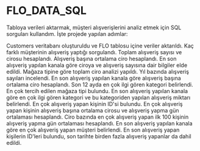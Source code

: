 # FLO_DATA_SQL
Tabloya verileri aktarmak, müşteri alışverişlerini analiz etmek için SQL sorguları kullandım. İşte projede yapılan adımlar:

Customers veritabanı oluşturuldu ve FLO tablosu içine veriler aktarıldı.
Kaç farklı müşterinin alışveriş yaptığı sorgulandı.
Toplam alışveriş sayısı ve cirosu hesaplandı.
Alışveriş başına ortalama ciro hesaplandı.
En son alışveriş yapılan kanala göre ciroya ve alışveriş sayısına dair bilgiler elde edildi.
Mağaza tipine göre toplam ciro analizi yapıldı.
Yıl bazında alışveriş sayıları incelendi.
En son alışveriş yapılan kanala göre alışveriş başına ortalama ciro hesaplandı.
Son 12 ayda en çok ilgi gören kategori belirlendi.
En çok tercih edilen mağaza tipi bulundu.
En son alışveriş yapılan kanala göre en çok ilgi gören kategori ve bu kategoriden yapılan alışveriş miktarı belirlendi.
En çok alışveriş yapan kişinin ID'si bulundu.
En çok alışveriş yapan kişinin alışveriş başına ortalama cirosu ve alışveriş yapma gün ortalaması hesaplandı.
Ciro bazında en çok alışveriş yapan ilk 100 kişinin alışveriş yapma gün ortalaması hesaplandı.
En son alışveriş yapılan kanala göre en çok alışveriş yapan müşteri belirlendi.
En son alışveriş yapan kişilerin ID'leri bulundu, son tarihte birden fazla alışveriş yapanlar da dahil edildi.



